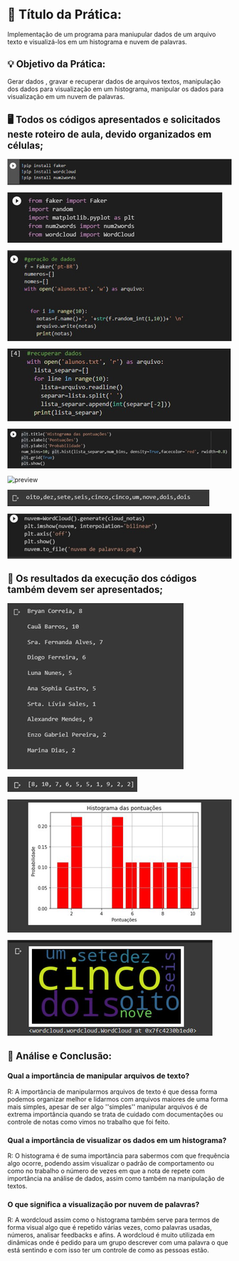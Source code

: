 # 📗 Título da Prática:

Implementação de um programa para maniupular dados de um arquivo texto e visualizá-los em um histograma e nuvem de palavras.

## 💡 Objetivo da Prática:

Gerar dados , gravar e recuperar dados de arquivos textos, manipulação dos dados para visualização em um histograma, manipular os dados para visualização em um nuvem de palavras.

## 🖥️ Todos os códigos apresentados e solicitados neste roteiro de aula, devido organizados em células;

![preview](./pasta/Instalação-das-bibliotecas.png)

![preview](./pasta/importando-as-bibliotecas.png)

![preview](./pasta/Gerando-os-nomes-e-notas.png)

![preview](./pasta/recuperando-e-gravando-os-arquivos.png)

![preview](./pasta/Colocando-no-histograma.png)

![preview](./pasta/Transformando-os-números-para-forma-extensa.png)

![preview](./pasta/Numeros-extensos-para-utilização.png)

![preview](./pasta/Fazendo-a-wordcloud.png)



## 🏁 Os resultados da execução dos códigos também devem ser apresentados;

![preview](./pasta/Resultados-gerar-nome-e-nota.png)

![preview](./pasta/Separando-as-notas-para-fazer-o-histograma.png)

![preview](./pasta/Histograma.png)

![preview](./pasta/Wordcloud.png)

## 🛑 Análise e Conclusão:
### Qual a importância de manipular arquivos de texto?
R: A importância de manipularmos arquivos de texto é que dessa forma podemos organizar melhor e lidarmos com arquivos maiores de uma forma mais simples, apesar de ser algo ''simples'' manipular arquivos é de extrema importância quando se trata de cuidado com documentações ou controle de notas como vimos no trabalho que foi feito.

### Qual a importância de visualizar os dados em um histograma?
R: O histograma é de suma importância para sabermos com que frequência algo ocorre, podendo assim visualizar o padrão de comportamento ou como no trabalho o número de vezes em que a nota de repete com importância na análise de dados, assim como também na manipulação de textos.
### O que significa a visualização por nuvem de palavras?
R: A wordcloud assim como o histograma também serve para termos de forma visual algo que é repetido várias vezes, como palavras usadas, números, analisar feedbacks e afins. A wordcloud é muito utilizada em dinâmicas onde é pedido para um grupo descrever com uma palavra o que está sentindo e com isso ter um controle de como as pessoas estão.
